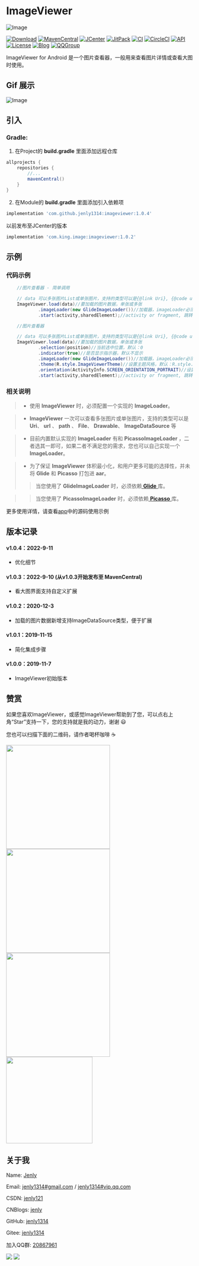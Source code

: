 # ImageViewer

![Image](app/src/main/ic_launcher-web.png)

[![Download](https://img.shields.io/badge/download-App-blue.svg)](https://raw.githubusercontent.com/jenly1314/ImageViewer/master/app/release/app-release.apk)
[![MavenCentral](https://img.shields.io/maven-central/v/com.github.jenly1314/imageviewer)](https://repo1.maven.org/maven2/com/github/jenly1314/imageviewer)
[![JCenter](https://img.shields.io/badge/JCenter-1.0.2-46C018.svg)](https://bintray.com/beta/#/jenly/maven/imageviewer)
[![JitPack](https://jitpack.io/v/jenly1314/ImageViewer.svg)](https://jitpack.io/#jenly1314/ImageViewer)
[![CI](https://travis-ci.org/jenly1314/ImageViewer.svg?branch=master)](https://travis-ci.org/jenly1314/ImageViewer)
[![CircleCI](https://circleci.com/gh/jenly1314/ImageViewer.svg?style=svg)](https://circleci.com/gh/jenly1314/ImageViewer)
[![API](https://img.shields.io/badge/API-16%2B-blue.svg?style=flat)](https://android-arsenal.com/api?level=16)
[![License](https://img.shields.io/badge/license-MIT-blue.svg)](https://opensource.org/licenses/mit-license.php)
[![Blog](https://img.shields.io/badge/blog-Jenly-9933CC.svg)](https://jenly1314.github.io/)
[![QQGroup](https://img.shields.io/badge/QQGroup-20867961-blue.svg)](http://shang.qq.com/wpa/qunwpa?idkey=8fcc6a2f88552ea44b1411582c94fd124f7bb3ec227e2a400dbbfaad3dc2f5ad)

ImageViewer for Android 是一个图片查看器，一般用来查看图片详情或查看大图时使用。

## Gif 展示
![Image](GIF.gif)


## 引入

### Gradle:

1. 在Project的 **build.gradle** 里面添加远程仓库

```gradle
allprojects {
    repositories {
        //...
        mavenCentral()
    }
}
```

2. 在Module的 **build.gradle** 里面添加引入依赖项

```gradle
implementation 'com.github.jenly1314:imageviewer:1.0.4'
```


以前发布至JCenter的版本

```gradle
implementation 'com.king.image:imageviewer:1.0.2'
```


## 示例

### 代码示例

```Java
    //图片查看器 - 简单调用

    // data 可以多张图片List或单张图片，支持的类型可以是{@link Uri}, {@code url}, {@code path},{@link File}, {@link DrawableRes resId}…等
    ImageViewer.load(data)//要加载的图片数据，单张或多张
            .imageLoader(new GlideImageLoader())//加载器，imageLoader必须配置，目前内置的有GlideImageLoader或PicassoImageLoader，也可以自己实现
            .start(activity,sharedElement);//activity or fragment, 跳转时的共享元素视图

```

```Java
    //图片查看器

    // data 可以多张图片List或单张图片，支持的类型可以是{@link Uri}, {@code url}, {@code path},{@link File}, {@link DrawableRes resId}…等
    ImageViewer.load(data)//要加载的图片数据，单张或多张
            .selection(position)//当前选中位置，默认：0
            .indicator(true)//是否显示指示器，默认不显示
            .imageLoader(new GlideImageLoader())//加载器，imageLoader必须配置，目前内置的有GlideImageLoader或PicassoImageLoader，也可以自己实现
            .theme(R.style.ImageViewerTheme)//设置主题风格，默认：R.style.ImageViewerTheme
            .orientation(ActivityInfo.SCREEN_ORIENTATION_PORTRAIT)//设置屏幕方向,默认：ActivityInfo.SCREEN_ORIENTATION_BEHIND
            .start(activity,sharedElement);//activity or fragment, 跳转时的共享元素视图

```

### 相关说明
> * 使用 **ImageViewer** 时，必须配置一个实现的 **ImageLoader**。

> * **ImageViewer** 一次可以查看多张图片或单张图片，支持的类型可以是 **Uri**、 **url** 、 **path** 、 **File**、 **Drawable**、 **ImageDataSource** 等

> * 目前内置默认实现的 **ImageLoader** 有和 **PicassoImageLoader** ，二者选其一即可，如果二者不满足您的需求，您也可以自己实现一个 **ImageLoader**。

> * 为了保证 **ImageViewer** 体积最小化，和用户更多可能的选择性，并未将 **Glide** 和 **Picasso** 打包进 **aar**。
>>    当您使用了 **GlideImageLoader** 时，必须依赖[ **Glide** ](https://github.com/bumptech/glide)库。

>>    当您使用了 **PicassoImageLoader** 时，必须依赖[ **Picasso** ](https://github.com/square/picasso)库。


更多使用详情，请查看[app](app)中的源码使用示例

## 版本记录

#### v1.0.4：2022-9-11
*  优化细节

#### v1.0.3：2022-9-10 (从v1.0.3开始发布至 MavenCentral)
*  看大图界面支持自定义扩展

#### v1.0.2：2020-12-3
*  加载的图片数据新增支持ImageDataSource类型，便于扩展

#### v1.0.1：2019-11-15
*  简化集成步骤

#### v1.0.0：2019-11-7
*  ImageViewer初始版本

## 赞赏
如果您喜欢ImageViewer，或感觉ImageViewer帮助到了您，可以点右上角“Star”支持一下，您的支持就是我的动力，谢谢 :smiley:<p>
您也可以扫描下面的二维码，请作者喝杯咖啡 :coffee:
<div>
<img src="https://jenly1314.github.io/image/pay/wxpay.png" width="280" heght="350">
<img src="https://jenly1314.github.io/image/pay/alipay.png" width="280" heght="350">
<img src="https://jenly1314.github.io/image/pay/qqpay.png" width="280" heght="350">
<img src="https://jenly1314.github.io/image/alipay_red_envelopes.jpg" width="233" heght="350">
</div>

## 关于我
Name: <a title="关于作者" href="https://about.me/jenly1314" target="_blank">Jenly</a>

Email: <a title="欢迎邮件与我交流" href="mailto:jenly1314@gmail.com" target="_blank">jenly1314#gmail.com</a> / <a title="给我发邮件" href="mailto:jenly1314@vip.qq.com" target="_blank">jenly1314#vip.qq.com</a>

CSDN: <a title="CSDN博客" href="http://blog.csdn.net/jenly121" target="_blank">jenly121</a>

CNBlogs: <a title="博客园" href="https://www.cnblogs.com/jenly" target="_blank">jenly</a>

GitHub: <a title="GitHub开源项目" href="https://github.com/jenly1314" target="_blank">jenly1314</a>

Gitee: <a title="Gitee开源项目" href="https://gitee.com/jenly1314" target="_blank">jenly1314</a>

加入QQ群: <a title="点击加入QQ群" href="http://shang.qq.com/wpa/qunwpa?idkey=8fcc6a2f88552ea44b1411582c94fd124f7bb3ec227e2a400dbbfaad3dc2f5ad" target="_blank">20867961</a>
   <div>
       <img src="https://jenly1314.github.io/image/jenly666.png">
       <img src="https://jenly1314.github.io/image/qqgourp.png">
   </div>